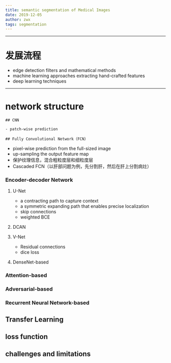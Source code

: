 ```yaml
---
title: semantic segmentation of Medical Images
date: 2019-12-05
author: zwx
tags: segmentation
---
```


- - -
# 发展流程
- edge detection filters and mathematical methods
- machine learning approaches extracting hand-crafted features
- deep learning techniques

- - -

# network structure

    ## CNN

    - patch-wise prediction

    ## Fully Convolutional Network（FCN）

- pixel-wise prediction from the full-sized image
- up-sampling the output feature map
- 保护纹理信息，混合粗粒度层和细粒度层
- Cascaded FCN（以肝部问题为例，先分割肝，然后在肝上分割病灶）

### Encoder-decoder Network

1. U-Net
    - a contracting path to capture context
    - a symmetric expanding path that enables precise localization
    - skip connections
    - weighted BCE

2. DCAN

3. V-Net
    - Residual connections
    - dice loss

4. DenseNet-based

### Attention-based

### Adversarial-based

### Recurrent Neural Network-based

## Transfer Learning

## loss function

## challenges and limitations




